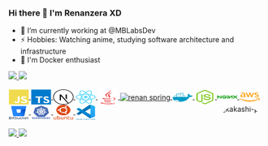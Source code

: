 ### Hi there 👋 I'm Renanzera XD

- 🔭 I’m currently working at @MBLabsDev
- ⚡ Hobbies: Watching anime, studying software architecture and infrastructure
- 🐋 I'm Docker enthusiast

<div>
  <a href="https://github.com/Renan1fps">
  <img height="180em" src="https://github-readme-stats.vercel.app/api?username=Renan1fps&show_icons=true&theme=synthwave&include_all_commits=true&count_private=true"/>
  <img height="180em" src="https://github-readme-stats.vercel.app/api/top-langs/?username=Renan1fps&layout=compact&langs_count=7&theme=synthwave"/>
  </div>
<div style="display: inline_block"><br>
  <img align="center" alt="renan javascript" height="30" width="40" src="https://raw.githubusercontent.com/devicons/devicon/master/icons/javascript/javascript-plain.svg">
  <img align="center" alt="renan typescript" height="30" width="40" src="https://raw.githubusercontent.com/devicons/devicon/master/icons/typescript/typescript-plain.svg">
  <img align="center" alt="renan next" height="30" width="40" src="https://raw.githubusercontent.com/devicons/devicon/master/icons/nextjs/nextjs-line.svg">
  <img align="center" alt="renan react" height="30" width="40" src="https://raw.githubusercontent.com/devicons/devicon/master/icons/react/react-original.svg">
  <img align="center" alt="renan java" height="30" width="40" src="https://raw.githubusercontent.com/devicons/devicon/master/icons/java/java-plain.svg">
  <img align="center" alt="renan spring" height="30" width="30" src="https://www.vectorlogo.zone/logos/springio/springio-icon.svg">
  <img align="center" alt="renan dokcer" height="30" width="40" src="https://raw.githubusercontent.com/devicons/devicon/master/icons/docker/docker-plain.svg">
  <img align="center" alt="renan nodejs" height="30" width="40" src="https://raw.githubusercontent.com/devicons/devicon/master/icons/nodejs/nodejs-plain.svg">
  <img align="center" alt="renan nginx" height="30" width="40" src="https://raw.githubusercontent.com/devicons/devicon/master/icons/nginx/nginx-original.svg">
  <img align="center" alt="renan amazon" height="30" width="40" src="https://raw.githubusercontent.com/devicons/devicon/master/icons/amazonwebservices/amazonwebservices-plain-wordmark.svg">
  <img align="center" alt="renan bitbucket" height="30" width="40" src="https://raw.githubusercontent.com/devicons/devicon/master/icons/bitbucket/bitbucket-original-wordmark.svg">
  <img align="center" alt="renan kubernetes" height="30" width="40" src="https://raw.githubusercontent.com/devicons/devicon/master/icons/kubernetes/kubernetes-plain-wordmark.svg">
  <img align="center" alt="renan ubuntu" height="30" width="40" src="https://raw.githubusercontent.com/devicons/devicon/master/icons/ubuntu/ubuntu-plain-wordmark.svg">
  <img align="center" alt="renan vscode" height="30" width="40" src="https://raw.githubusercontent.com/devicons/devicon/master/icons/vscode/vscode-original-wordmark.svg">
  <img align="right" alt="kakashi-pic" height="100" style="border-radius:50px;"src="https://criticalhits.com.br/wp-content/uploads/2021/01/kakashi-2-768x409.jpg">
</div>
<br />
<div> 
  <a href="https://instagram.com/renan_1fps" target="_blank">
    <img src="https://img.shields.io/badge/-Instagram-%23E4405F?style=for-the-badge&logo=instagram&logoColor=white" target="_blank">
  </a>
  <a href = "mailto:renan.nunes@mblabs.com.br
    <img src="https://img.shields.io/badge/-Gmail-%23333?style=for-the-badge&logo=gmail&logoColor=white" target="_blank">
  </a>
  <a href="https://www.linkedin.com/in/renan1fps"_blank">
    <img src="https://img.shields.io/badge/-LinkedIn-%230077B5?style=for-the-badge&logo=linkedin&logoColor=white" target="_blank">
  </a>
</div>
